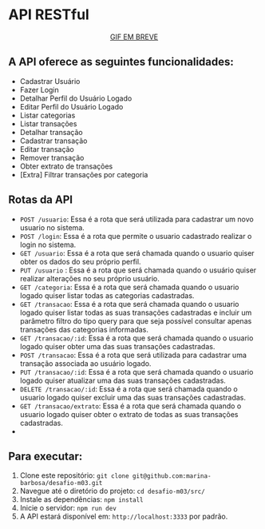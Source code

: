 

# API RESTful


<div align='center'>
  
[GIF EM BREVE]() 

</div>

## A API oferece as seguintes funcionalidades:

- Cadastrar Usuário
- Fazer Login
- Detalhar Perfil do Usuário Logado
- Editar Perfil do Usuário Logado
- Listar categorias
- Listar transações
- Detalhar transação
- Cadastrar transação
- Editar transação
- Remover transação
- Obter extrato de transações
- [Extra] Filtrar transações por categoria

## Rotas da API

- `POST /usuario`: Essa é a rota que será utilizada para cadastrar um novo usuario no sistema.
- `POST /login`: Essa é a rota que permite o usuario cadastrado realizar o login no sistema.
- `GET /usuario`: Essa é a rota que será chamada quando o usuario quiser obter os dados do seu próprio perfil.
- `PUT /usuario` : Essa é a rota que será chamada quando o usuário quiser realizar alterações no seu próprio usuário.
- `GET /categoria`: Essa é a rota que será chamada quando o usuario logado quiser listar todas as categorias cadastradas.
- `GET /transacao`: Essa é a rota que será chamada quando o usuario logado quiser listar todas as suas transações cadastradas e incluir um parâmetro filtro do tipo query para que seja possível consultar apenas transações das categorias informadas.
- `GET /transacao/:id`: Essa é a rota que será chamada quando o usuario logado quiser obter uma das suas transações cadastradas.
- `POST /transacao`: Essa é a rota que será utilizada para cadastrar uma transação associada ao usuário logado.
- `PUT /transacao/:id`: Essa é a rota que será chamada quando o usuario logado quiser atualizar uma das suas transações cadastradas. 
- `DELETE /transacao/:id`: Essa é a rota que será chamada quando o usuario logado quiser excluir uma das suas transações cadastradas.  
- `GET /transacao/extrato`: Essa é a rota que será chamada quando o usuario logado quiser obter o extrato de todas as suas transações cadastradas.
- 

## Para executar:

1. Clone este repositório: `git clone git@github.com:marina-barbosa/desafio-m03.git`
2. Navegue até o diretório do projeto: `cd desafio-m03/src/`
3. Instale as dependências: `npm install`
4. Inicie o servidor: `npm run dev`
5. A API estará disponível em: `http://localhost:3333` por padrão.

